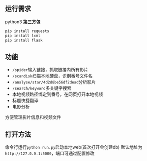 ## 运行需求
python3
**第三方包**
```bash
pip install requests
pip install lxml
pip install flask
```
## 功能

- `/spider`输入链接，抓取链接内所有影片
- `/scandisk`扫描本地硬盘，识别番号文件名
- `/analyse/star/4d2d8be56df2dead`分析影片
- `/search/keyword`多关键字搜索
- 本地视频路径绑定到番号，在网页打开本地视频
- 标题快捷翻译
- 电影分析

方便管理影片信息和视频文件


## 打开方法
命令行运行`python run.py`启动本地web(首次打开会创建db)
默认地址为`http://127.0.0.1:5000`，端口可通过配置修改